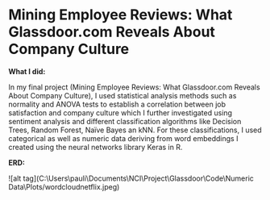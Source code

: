 # **Mining Employee Reviews: What Glassdoor.com Reveals About Company Culture**

**What I did:**

In my final project (Mining Employee Reviews: What Glassdoor.com Reveals About Company Culture), I used statistical analysis methods such as normality and ANOVA tests to establish a correlation between job satisfaction and company culture which I further investigated using sentiment analysis and different classification algorithms like Decision Trees, Random Forest, Naïve Bayes an kNN. For these classifications, I used categorical as well as numeric data deriving from word embeddings I created using the neural networks library Keras in R.

**ERD:**

![alt tag](C:\Users\pauli\Documents\NCI\Project\Glassdoor\Code\Numeric Data\Plots/wordcloudnetflix.jpeg)
